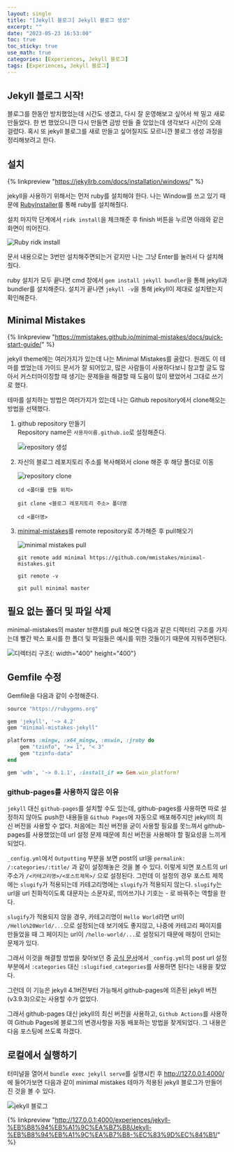 ```yaml
---
layout: single
title: "[Jekyll 블로그] Jekyll 블로그 생성"
excerpt: ""
date: "2023-05-23 16:53:00"
toc: true
toc_sticky: true
use_math: true
categories: [Experiences, Jekyll 블로그]
tags: [Experiences, Jekyll 블로그]
---
```


## Jekyll 블로그 시작!
블로그를 한동안 방치했었는데 시간도 생겼고, 다시 잘 운영해보고 싶어서 싹 밀고 새로 만들었다. 한 번 했었으니깐 다시 만들면 금방 만들 줄 았았는데 생각보다 시간이 오래 걸렸다. 혹시 또 jekyll 블로그를 새로 만들고 싶어질지도 모르니깐 블로그 생성 과정을 정리해보려고 한다.

## 설치
{% linkpreview "https://jekyllrb.com/docs/installation/windows/" %}

jekyll을 사용하기 위해서는 먼저 ruby를 설치해야 한다. 나는 Window를 쓰고 있기 때문에 [RubyInstaller](https://rubyinstaller.org/)를 통해 ruby를 설치해줬다.

설치 마지막 단계에서 `ridk install`을 체크해준 후 finish 버튼을 누르면 아래와 같은 화면이 띄어진다.

![Ruby ridk install](https://github.com/dpdms529/dpdms529.github.io/assets/60471550/d8f549db-f437-41a1-8b63-0f2d28674836)

문서 내용으로는 3번만 설치해주면되는거 같지만 나는 그냥 Enter를 눌러서 다 설치해줬다.

ruby 설치가 모두 끝나면 cmd 창에서 `gem install jekyll bundler`을 통해 jekyll과 bundler를 설치해준다. 설치가 끝나면 `jekyll -v`을 통해 jekyll이 제대로 설치됐는지 확인해준다.

## Minimal Mistakes
{% linkpreview "https://mmistakes.github.io/minimal-mistakes/docs/quick-start-guide/" %}

jekyll theme에는 여러가지가 있는데 나는 Minimal Mistakes를 골랐다. 원래도 이 테마를 썼었는데 가이드 문서가 잘 되어있고, 많은 사람들이 사용하다보니 참고할 글도 많아서 커스터마이징할 때 생기는 문제들을 해결할 때 도움이 많이 됐었어서 그대로 쓰기로 했다.

테마를 설치하는 방법은 여러가지가 있는데 나는 Github repository에서 clone해오는 방법을 선택했다.
1. github repository 만들기<br>
    Repository name은 `사용자이름.github.io`로 설정해준다.

    ![repository 생성](https://github.com/dpdms529/dpdms529.github.io/assets/60471550/6c0122ca-13d5-4eeb-ad93-4a1b8002b858)
    
2. 자신의 블로그 레포지토리 주소를 복사해와서 clone 해준 후 해당 폴더로 이동

    ![repository clone](https://github.com/dpdms529/dpdms529.github.io/assets/60471550/12e045f1-d93b-4491-923e-4c49a015842b)

    `cd <폴더를 만들 위치>`

    `git clone <블로그 레포지토리 주소> 폴더명`

    `cd <폴더명>`

3. [minimal-mistakes](https://github.com/mmistakes/minimal-mistakes)를 remote repository로 추가해준 후 pull해오기

    ![minimal mistakes pull](https://github.com/dpdms529/dpdms529.github.io/assets/60471550/ef104b34-39ef-40d1-b643-76aa11f37899)

    `git remote add minimal https://github.com/mmistakes/minimal-mistakes.git`

    `git remote -v`
    
    `git pull minimal master`

## 필요 없는 폴더 및 파일 삭제
minimal-mistakes의 master 브랜치를 pull 해오면 다음과 같은 디렉터리 구조를 가지는데 빨간 박스 표시를 한 폴더 및 파일들은 예시를 위한 것들이기 때문에 지워주면된다.

 ![디렉터리 구조](https://github.com/dpdms529/dpdms529.github.io/assets/60471550/013e51b2-d74d-402f-9606-f3c7bb5b58b3){: width="400" height="400"}

## Gemfile 수정
Gemfile을 다음과 같이 수정해준다.

```ruby
source "https://rubygems.org"

gem 'jekyll', '~> 4.2'
gem "minimal-mistakes-jekyll"

platforms :mingw, :x64_mingw, :mswin, :jruby do
    gem "tzinfo", ">= 1", "< 3"
    gem "tzinfo-data"
end

gem 'wdm', '~> 0.1.1', :install_if => Gem.win_platform?
```

### github-pages를 사용하지 않은 이유
`jekyll` 대신 `github-pages`를 설치할 수도 있는데, github-pages를 사용하면 따로 설정하지 않아도 push한 내용들을 `Github Pages`에 자동으로 배포해주지만 jekyll의 최신 버전을 사용할 수 없다. 처음에는 최신 버전을 굳이 사용할 필요를 못느껴서 github-pages를 사용했었는데 url 설정 문제 때문에 최신 버전을 사용해야 할 필요성을 느끼게되었다.

`_config.yml`에서 `Outputting` 부분을 보면 post의 url을 `permalink: /:categories/:title/` 과 같이 설정해놓은 것을 볼 수 있다. 이렇게 되면 포스트의 url 주소가 `/<카테고리명>/<포스트제목>/` 으로 설정된다. 그런데 이 설정의 경우 포스트 제목에는 `slugify`가 적용되는데 카테고리명에는 `slugify`가 적용되지 않는다. `slugify`는 url을 url 친화적이도록 대문자는 소문자로, 띄어쓰기나 기호는 - 로 바꿔주는 역할을 한다. 

`slugify`가 적용되지 않을 경우, 카테고리명이 `Hello World`라면 url이 `/Hello%20World/...`으로 설정되는데 보기에도 좋지않고, 나중에 카테고리 페이지를 만들었을 때 그 페이지는 url이 `/hello-world/...`로 설정되기 때문에 매칭이 안되는 문제가 있다. 

그래서 이것을 해결할 방법을 찾아보던 중 [공식 문서](https://jekyllrb.com/docs/permalinks/)에서 `_config.yml`의 post url 설정 부분에서 `:categories` 대신 `:slugified_categories`를 사용하면 된다는 내용을 찾았다. 

그런데 이 기능은 jekyll 4.1버전부터 가능해서 github-pages에 의존된 jekyll 버전(v3.9.3)으로는 사용할 수가 없었다. 

그래서 github-pages 대신 jekyll의 최신 버전을 사용하고, `Github Actions`를 사용하여 Github Pages에 블로그의 변경사항을 자동 배포하는 방법을 찾게되었다. 그 내용은 다음 포스팅에 쓰도록 하겠다.

## 로컬에서 실행하기
터미널을 열어서 `bundle exec jekyll serve`를 실행시킨 후 <http://127.0.0.1:4000/>에 들어가보면 다음과 같이 minimal mistakes 테마가 적용된 jekyll 블로그가 만들어진 것을 볼 수 있다.

![jekyll 블로그](https://github.com/dpdms529/dpdms529.github.io/assets/60471550/237c1862-f882-4a67-a7a4-f6e3bb32f6b1)

{% linkpreview "http://127.0.0.1:4000/experiences/jekyll-%EB%B8%94%EB%A1%9C%EA%B7%B8/Jekyll-%EB%B8%94%EB%A1%9C%EA%B7%B8-%EC%83%9D%EC%84%B1/" %}